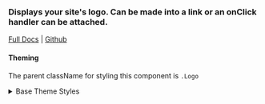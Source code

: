 ### Displays your site's logo. Can be made into a link or an onClick handler can be attached.

[Full Docs](pinpt.github.io/react/?path=/docs/components-logo) | [Github](https://github.com/pinpt/react/tree/master/src/components/Logo)

#### Theming

The parent className for styling this component is `.Logo`

<details>
	<summary>Base Theme Styles</summary>

```css
.Logo {
	border-radius: 100%;
	display: block;
}

.Logo.xs {
	width: 22px;
	height: 22px;
}

.Logo.sm {
	width: 32px;
	height: 32px;
}

.Logo.md {
	width: 42px;
	height: 42px;
}

.Logo.lg {
	width: 52px;
	height: 52px;
}

.Logo.xl {
	width: 62px;
	height: 62px;
}

.Logo .image {
	width: 100%;
	height: 100%;
}
```

</details>
